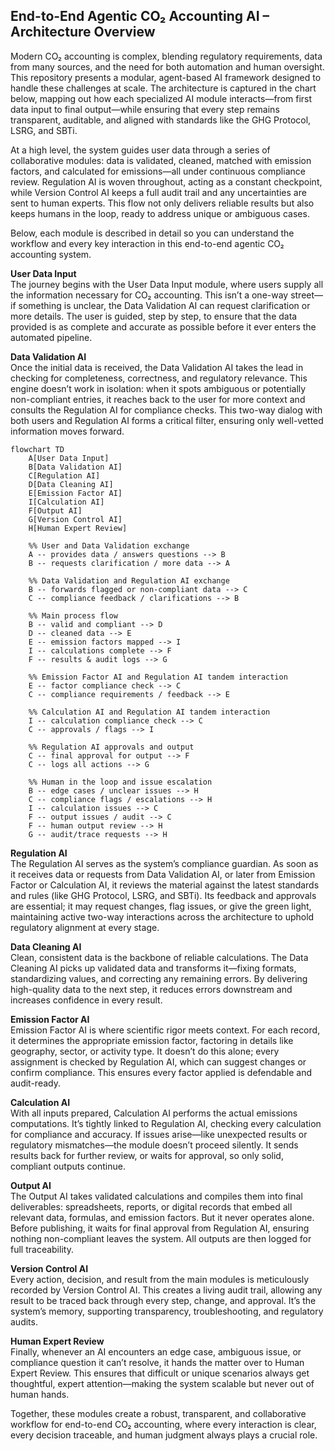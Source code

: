 ## End-to-End Agentic CO₂ Accounting AI – Architecture Overview

Modern CO₂ accounting is complex, blending regulatory requirements, data from many sources, and the need for both automation and human oversight. This repository presents a modular, agent-based AI framework designed to handle these challenges at scale. The architecture is captured in the chart below, mapping out how each specialized AI module interacts—from first data input to final output—while ensuring that every step remains transparent, auditable, and aligned with standards like the GHG Protocol, LSRG, and SBTi.

At a high level, the system guides user data through a series of collaborative modules: data is validated, cleaned, matched with emission factors, and calculated for emissions—all under continuous compliance review. Regulation AI is woven throughout, acting as a constant checkpoint, while Version Control AI keeps a full audit trail and any uncertainties are sent to human experts. This flow not only delivers reliable results but also keeps humans in the loop, ready to address unique or ambiguous cases.  

Below, each module is described in detail so you can understand the workflow and every key interaction in this end-to-end agentic CO₂ accounting system.

**User Data Input**  
The journey begins with the User Data Input module, where users supply all the information necessary for CO₂ accounting. This isn’t a one-way street—if something is unclear, the Data Validation AI can request clarification or more details. The user is guided, step by step, to ensure that the data provided is as complete and accurate as possible before it ever enters the automated pipeline.

**Data Validation AI**  
Once the initial data is received, the Data Validation AI takes the lead in checking for completeness, correctness, and regulatory relevance. This engine doesn’t work in isolation: when it spots ambiguous or potentially non-compliant entries, it reaches back to the user for more context and consults the Regulation AI for compliance checks. This two-way dialog with both users and Regulation AI forms a critical filter, ensuring only well-vetted information moves forward.





```mermaid
flowchart TD
    A[User Data Input]
    B[Data Validation AI]
    C[Regulation AI]
    D[Data Cleaning AI]
    E[Emission Factor AI]
    I[Calculation AI]
    F[Output AI]
    G[Version Control AI]
    H[Human Expert Review]

    %% User and Data Validation exchange
    A -- provides data / answers questions --> B
    B -- requests clarification / more data --> A

    %% Data Validation and Regulation AI exchange
    B -- forwards flagged or non-compliant data --> C
    C -- compliance feedback / clarifications --> B

    %% Main process flow
    B -- valid and compliant --> D
    D -- cleaned data --> E
    E -- emission factors mapped --> I
    I -- calculations complete --> F
    F -- results & audit logs --> G

    %% Emission Factor AI and Regulation AI tandem interaction
    E -- factor compliance check --> C
    C -- compliance requirements / feedback --> E

    %% Calculation AI and Regulation AI tandem interaction
    I -- calculation compliance check --> C
    C -- approvals / flags --> I

    %% Regulation AI approvals and output
    C -- final approval for output --> F
    C -- logs all actions --> G

    %% Human in the loop and issue escalation
    B -- edge cases / unclear issues --> H
    C -- compliance flags / escalations --> H
    I -- calculation issues --> C
    F -- output issues / audit --> C
    F -- human output review --> H
    G -- audit/trace requests --> H
```


**Regulation AI**  
The Regulation AI serves as the system’s compliance guardian. As soon as it receives data or requests from Data Validation AI, or later from Emission Factor or Calculation AI, it reviews the material against the latest standards and rules (like GHG Protocol, LSRG, and SBTi). Its feedback and approvals are essential; it may request changes, flag issues, or give the green light, maintaining active two-way interactions across the architecture to uphold regulatory alignment at every stage.

**Data Cleaning AI**  
Clean, consistent data is the backbone of reliable calculations. The Data Cleaning AI picks up validated data and transforms it—fixing formats, standardizing values, and correcting any remaining errors. By delivering high-quality data to the next step, it reduces errors downstream and increases confidence in every result.

**Emission Factor AI**  
Emission Factor AI is where scientific rigor meets context. For each record, it determines the appropriate emission factor, factoring in details like geography, sector, or activity type. It doesn’t do this alone; every assignment is checked by Regulation AI, which can suggest changes or confirm compliance. This ensures every factor applied is defendable and audit-ready.

**Calculation AI**  
With all inputs prepared, Calculation AI performs the actual emissions computations. It’s tightly linked to Regulation AI, checking every calculation for compliance and accuracy. If issues arise—like unexpected results or regulatory mismatches—the module doesn’t proceed silently. It sends results back for further review, or waits for approval, so only solid, compliant outputs continue.

**Output AI**  
The Output AI takes validated calculations and compiles them into final deliverables: spreadsheets, reports, or digital records that embed all relevant data, formulas, and emission factors. But it never operates alone. Before publishing, it waits for final approval from Regulation AI, ensuring nothing non-compliant leaves the system. All outputs are then logged for full traceability.

**Version Control AI**  
Every action, decision, and result from the main modules is meticulously recorded by Version Control AI. This creates a living audit trail, allowing any result to be traced back through every step, change, and approval. It’s the system’s memory, supporting transparency, troubleshooting, and regulatory audits.

**Human Expert Review**  
Finally, whenever an AI encounters an edge case, ambiguous issue, or compliance question it can’t resolve, it hands the matter over to Human Expert Review. This ensures that difficult or unique scenarios always get thoughtful, expert attention—making the system scalable but never out of human hands.

Together, these modules create a robust, transparent, and collaborative workflow for end-to-end CO₂ accounting, where every interaction is clear, every decision traceable, and human judgment always plays a crucial role.



